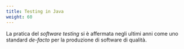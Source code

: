 ```yaml
---
title: Testing in Java
weight: 60
---
```


La pratica del *software testing* si è affermata negli ultimi anni come uno
standard *de-facto* per la produzione di software di qualità.


